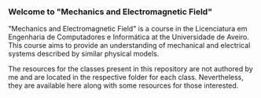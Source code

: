 ### Welcome to "Mechanics and Electromagnetic Field"

"Mechanics and Electromagnetic Field" is a course in the Licenciatura em Engenharia de Computadores e Informática at the Universidade de Aveiro. This course aims to provide an understanding of mechanical and electrical systems described by similar physical models.

The resources for the classes present in this repository are not authored by me and are located in the respective folder for each class. Nevertheless, they are available here along with some resources for those interested.